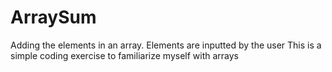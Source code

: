 # ArraySum
Adding the elements in an array. Elements are inputted by the user
This is a simple coding exercise to familiarize myself with arrays
